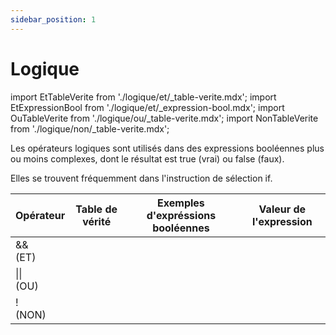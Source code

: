 ```yaml
---
sidebar_position: 1
---
```


# Logique

import EtTableVerite from './logique/et/_table-verite.mdx';
import EtExpressionBool from './logique/et/_expression-bool.mdx';
import OuTableVerite from './logique/ou/_table-verite.mdx';
import NonTableVerite from './logique/non/_table-verite.mdx';

Les opérateurs logiques sont utilisés dans des expressions booléennes plus ou moins complexes, dont le résultat est true (vrai) ou false (faux).

Elles se trouvent fréquemment dans l'instruction de sélection if.

| **Opérateur** | **Table de vérité** | **Exemples d'expréssions booléennes** | **Valeur de l'expression** |
| ------------- | ------------------- | ------------------------------------- | -------------------------- |
| && <br/> (ET) | <EtTableVerite /> | <CodeBlock language="cs"><EtExpressionBool /></CodeBlock> | |
| \|\| <br/> (OU) | <OuTableVerite /> | | |
| ! <br/> (NON) | <NonTableVerite /> | | |